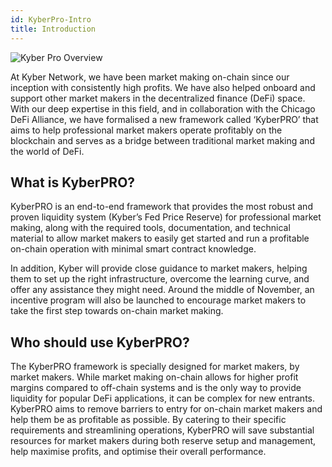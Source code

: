 ```yaml
---
id: KyberPro-Intro
title: Introduction
---
```

[//]: # (tagline)

![Kyber Pro Overview](/uploads/kyberprooverview.png "Kyber Pro Overview")

At Kyber Network, we have been market making on-chain since our inception with consistently high profits. We have also helped onboard and support other market makers in the decentralized finance (DeFi) space. With our deep expertise in this field, and in collaboration with the Chicago DeFi Alliance, we have formalised a new framework called ‘KyberPRO’ that aims to help professional market makers operate profitably on the blockchain and serves as a bridge between traditional market making and the world of DeFi.

## What is KyberPRO?

KyberPRO is an end-to-end framework that provides the most robust and proven liquidity system (Kyber’s Fed Price Reserve) for professional market making, along with the required tools, documentation, and technical material to allow market makers to easily get started and run a profitable on-chain operation with minimal smart contract knowledge.

In addition, Kyber will provide close guidance to market makers, helping them to set up the right infrastructure, overcome the learning curve, and offer any assistance they might need. Around the middle of November, an incentive program will also be launched to encourage market makers to take the first step towards on-chain market making.

## Who should use KyberPRO?

The KyberPRO framework is specially designed for market makers, by market makers. While market making on-chain allows for higher profit margins compared to off-chain systems and is the only way to provide liquidity for popular DeFi applications, it can be complex for new entrants. KyberPRO aims to remove barriers to entry for on-chain market makers and help them be as profitable as possible. By catering to their specific requirements and streamlining operations, KyberPRO will save substantial resources for market makers during both reserve setup and management, help maximise profits, and optimise their overall performance. 


